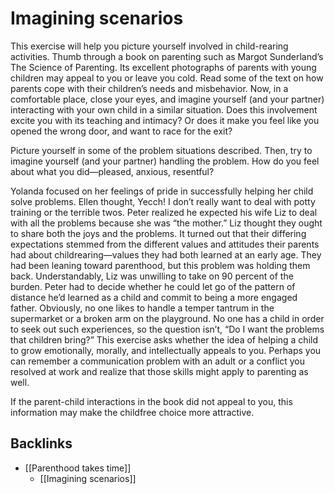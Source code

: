 # Imagining scenarios
This exercise will help you picture yourself involved in child-rearing activities. Thumb through a book on parenting such as Margot Sunderland’s The Science of Parenting. Its excellent photographs of parents with young children may appeal to you or leave you cold. Read some of the text on how parents cope with their children’s needs and misbehavior. Now, in a comfortable place, close your eyes, and imagine yourself (and your partner) interacting with your own child in a similar situation. Does this involvement excite you with its teaching and intimacy? Or does it make you feel like you opened the wrong door, and want to race for the exit?

Picture yourself in some of the problem situations described. Then, try to imagine yourself (and your partner) handling the problem. How do you feel about what you did—pleased, anxious, resentful?

Yolanda focused on her feelings of pride in successfully helping her child solve problems.
Ellen thought, Yecch! I don’t really want to deal with potty training or the terrible twos.
Peter realized he expected his wife Liz to deal with all the problems because she was “the mother.” Liz thought they ought to share both the joys and the problems. It turned out that their differing expectations stemmed from the different values and attitudes their parents had about childrearing—values they had both learned at an early age. They had been leaning toward parenthood, but this problem was holding them back. Understandably, Liz was unwilling to take on 90 percent of the burden. Peter had to decide whether he could let go of the pattern of distance he’d learned as a child and commit to being a more engaged father.
Obviously, no one likes to handle a temper tantrum in the supermarket or a broken arm on the playground. No one has a child in order to seek out such experiences, so the question isn’t, “Do I want the problems that children bring?” This exercise asks whether the idea of helping a child to grow emotionally, morally, and intellectually appeals to you. Perhaps you can remember a communication problem with an adult or a conflict you resolved at work and realize that those skills might apply to parenting as well.

If the parent-child interactions in the book did not appeal to you, this information may make the childfree choice more attractive.

## Backlinks
* [[Parenthood takes time]]
	* [[Imagining scenarios]]

<!-- #Life -->

<!-- {BearID:1E7CEDE5-2D0D-43D4-8D10-768340562078-15756-00001303C12F100B} -->
